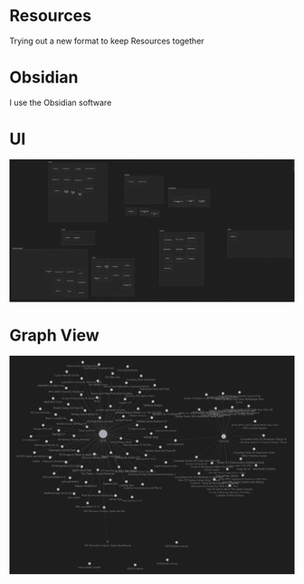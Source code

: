 # Resources
Trying out a new format to keep Resources together

# Obsidian
I use the Obsidian software

# UI
![UI](UI.png)

# Graph View
![Graph View](GraphView.png)